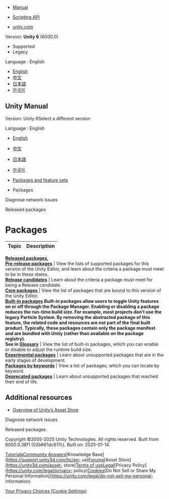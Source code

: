 [](https://docs.unity3d.com)

  * [Manual](../Manual/index.html)
  * [Scripting API](../ScriptReference/index.html)

  * [unity.com](https://unity.com/)

Version: **Unity 6** (6000.0)

  * Supported
  * Legacy

Language : English

  * [English](/Manual/Packages-all.html)
  * [中文](/cn/current/Manual/Packages-all.html)
  * [日本語](/ja/current/Manual/Packages-all.html)
  * [한국어](/kr/current/Manual/Packages-all.html)

[](https://docs.unity3d.com)

## Unity Manual

Version: Unity 6Select a different version

Language : English

  * [English](/Manual/Packages-all.html)
  * [中文](/cn/current/Manual/Packages-all.html)
  * [日本語](/ja/current/Manual/Packages-all.html)
  * [한국어](/kr/current/Manual/Packages-all.html)

  * [Packages and feature sets](PackagesList.html)
  * Packages

[](upm-network.html)

Diagnose network issues

[](pack-safe.html)

Released packages

# Packages

**Topic** | **Description**  
---|---  
**[Released packages](pack-safe.html),  
[Pre-release packages](pack-preview.html)** | View the lists of supported packages for this version of the Unity Editor, and learn about the criteria a package must meet to be in these states.  
**[Release candidates](pack-releasecandidate.html)** | Learn about the criteria a package must meet for being a Release candidate.  
**[Core packages](pack-core.html)** | View the list of packages that are bound to this version of the Unity Editor.  
**[Built-in packages](pack-build.html) _Built-in_ packages allow users to
toggle Unity features on or off through the Package Manager. Enabling or
disabling a package reduces the run-time build size. For example, most
projects don’t use the legacy Particle System. By removing the abstracted
package of this feature, the related code and resources are not part of the
final built product. Typically, these packages contain only the package
manifest and are bundled with Unity (rather than available on the package
registry).  
See in [Glossary](Glossary.html#Built-inpackage)** | View the list of built-in packages, which you can enable or disable to adjust the runtime build size.  
**[Experimental packages](pack-exp.html)** | Learn about unsupported packages that are in the early stages of development.  
**[Packages by keywords](pack-keys.html)** | View a list of packages, which you can locate by keyword.  
**[Deprecated packages](pack-deprecated.html)** | Learn about unsupported packages that reached their end of life.  
  
## Additional resources

  * [Overview of Unity’s Asset Store](AssetStore.html)

[](upm-network.html)

Diagnose network issues

[](pack-safe.html)

Released packages

Copyright ©2005-2025 Unity Technologies. All rights reserved. Built from
6000.0.36f1 (02b661dc617c). Built on: 2025-01-14.

[Tutorials](https://learn.unity.com/)[Community
Answers](https://answers.unity3d.com)[Knowledge
Base](https://support.unity3d.com/hc/en-
us)[Forums](https://forum.unity3d.com)[Asset Store](https://unity3d.com/asset-
store)[Terms of
use](https://docs.unity3d.com/Manual/TermsOfUse.html)[Legal](https://unity.com/legal)[Privacy
Policy](https://unity.com/legal/privacy-
policy)[Cookies](https://unity.com/legal/cookie-policy)[Do Not Sell or Share
My Personal Information](https://unity.com/legal/do-not-sell-my-personal-
information)

[Your Privacy Choices (Cookie Settings)](javascript:void\(0\);)

